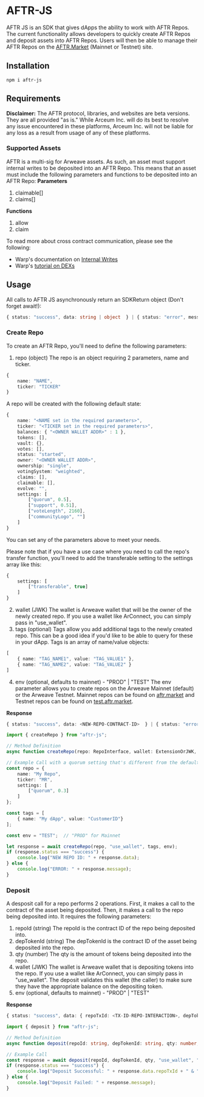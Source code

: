 # AFTR-JS
AFTR JS is an SDK that gives dApps the ability to work with AFTR Repos.  The current functionality allows developers to quickly create AFTR Repos and deposit assets into AFTR Repos.  Users will then be able to manage their AFTR Repos on the [AFTR.Market](https://aftr.market) (Mainnet or Testnet) site.

## Installation
```console
npm i aftr-js
```

## Requirements
**Disclaimer:**  The AFTR protocol, libraries, and websites are beta versions. They are all provided "as is." While Arceum Inc. will do its best to resolve any issue encountered in these platforms, Arceum Inc. will not be liable for any loss as a result from usage of any of these platforms.

### Supported Assets ###
AFTR is a multi-sig for Arweave assets.  As such, an asset must support internal writes to be deposited into an AFTR Repo.  This means that an asset must include the following parameters and functions to be deposited into an AFTR Repo:
**Parameters**
1. claimable[]
2. claims[]

**Functions**
1. allow
2. claim

To read more about cross contract communication, please see the following:
- Warp's documentation on [Internal Writes](https://academy.warp.cc/docs/sdk/advanced/internal-calls)
- Warp's [tutorial on DEXs](https://academy.warp.cc/tutorials/dex/introduction/intro)

## Usage
All calls to AFTR JS asynchronously return an SDKReturn object (Don't forget await!):
```typescript
{ status: "success", data: string | object  } | { status: "error", message: string }
```

### Create Repo
To create an AFTR Repo, you'll need to define the following parameters:
1. repo (object)
The repo is an object requiring 2 parameters, name and ticker.
```typescript
{
    name: "NAME",
    ticker: "TICKER"
}
```
A repo will be created with the following default state:
```typescript
{
    name: "<NAME set in the required parameters>",
    ticker: "<TICKER set in the required parameters>",
    balances: { "<OWNER WALLET ADDR>" : 1 },
    tokens: [],
    vault: {},
    votes: [],
    status: "started",
    owner: "<OWNER WALLET ADDR>",
    ownership: "single",
    votingSystem: "weighted",
    claims: [],
    claimable: [],
    evolve: "",
    settings: [
        ["quorum", 0.5],
        ["support", 0.51],
        ["voteLength", 2160],
        ["communityLogo", ""]
    ]
}
```
You can set any of the parameters above to meet your needs.

Please note that if you have a use case where you need to call the repo's transfer function, you'll need to add the transferable setting to the settings array like this:
```typescript
{
    settings: [
        ["transferable", true]
    ]
}
```

2. wallet (JWK)
The wallet is Arweave wallet that will be the owner of the newly created repo. If you use a wallet like ArConnect, you can simply pass in "use_wallet".
3. tags (optional)
Tags allow you add additional tags to the newly created repo. This can be a good idea if you'd like to be able to query for these in your dApp. Tags is an array of name/value objects:
```typescript
[
    { name: "TAG_NAME1", value: "TAG_VALUE1" },
    { name: "TAG_NAME2", value: "TAG_VALUE2" }
]
```
4. env (optional, defaults to mainnet) - "PROD" | "TEST"
The env parameter allows you to create repos on the Arweave Mainnet (default) or the Arweave Testnet. Mainnet repos can be found on [aftr.market](https://aftr.market) and Testnet repos can be found on [test.aftr.market](https://test.aftr.market).  


**Response**
```typescript
{ status: "success", data: <NEW-REPO-CONTRACT-ID>  } | { status: "error", message: string }
```

```typescript
import { createRepo } from "aftr-js";

// Method Definition
async function createRepo(repo: RepoInterface, wallet: ExtensionOrJWK, tags?: any, env: "PROD" | "TEST" = "PROD") : Promise<SDKResult>

// Example Call with a quorum setting that's different from the default
const repo = {
    name: "My Repo",
    ticker: "MR",
    settings: [
        ["quorum", 0.3]
    ]
};

const tags = [
    { name: "My dApp", value: "CustomerID"}
];

const env = "TEST";  // "PROD" for Mainnet

let response = await createRepo(repo, "use_wallet", tags, env);
if (response.status === "success") {
    console.log("NEW REPO ID: " + response.data);
} else {
    console.log("ERROR: " + response.message);
}

```

### Deposit
A desposit call for a repo performs 2 operations. First, it makes a call to the contract of the asset being deposited. Then, it makes a call to the repo being deposited into. It requires the following parameters:
1. repoId (string)
The repoId is the contract ID of the repo being deposited into.
2. depTokenId (string)
The depTokenId is the contract ID of the asset being deposited into the repo.
3. qty (number)
The qty is the amount of tokens being deposited into the repo.
4. wallet (JWK)
The wallet is Arweave wallet that is depositing tokens into the repo. If you use a wallet like ArConnect, you can simply pass in "use_wallet". The deposit validates this wallet (the caller) to make sure they have the appropriate balance on the depositing token.
5. env (optional, defaults to mainnet) - "PROD" | "TEST"

**Response**
```typescript
{ status: "success", data: { repoTxId: <TX-ID-REPO-INTERACTION>, depTokenTxId: <TX-ID-TOKEN-INTERACTION>} } | { status: "error", message: string }
```

```typescript
import { deposit } from "aftr-js";

// Method Definition
async function deposit(repoId: string, depTokenId: string, qty: number, wallet: ExtensionOrJWK, env: "PROD" | "TEST" = "PROD") : Promise<SDKResult>

// Example Call
const response = await deposit(repoId, depTokenId, qty, "use_wallet", "TEST");
if (response.status === "success") {
    console.log("Deposit Successful: " + response.data.repoTxId + " & " + response.data.depTokenTxId);
} else {
    console.log("Deposit Failed: " + response.message);
}
```